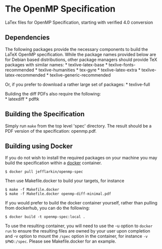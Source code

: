 The OpenMP Specification
=========================
LaTex files for OpenMP Specification, starting with verified 4.0 conversion

Dependencies
------------
The following packages provide the necessary components to build the LaTeX OpenMP specification.
While the package names provided below are for Debian based distributions, other
package managers should provide TeX packages with similar names:
    * texlive-latex-base 
    * texlive-fonts-recommended 
    * texlive-humanities 
    * tex-gyre 
    * texlive-latex-extra 
    * texlive-latex-recommended 
    * texlive-generic-recommended

Or, if you prefer to download a rather large set of packages:
    * texlive-full

Building the diff PDFs also require the following:    
    * latexdiff 
    * pdftk 

Building the Specification
--------------------------
Simply run `make` from the top level 'spec' directory.  The result should be a
PDF version of the specification: openmp.pdf.

Building using Docker
---------------------
If you do not wish to install the required packages on your machine you may
build the specification within a [docker](https://www.docker.com/) container.

    $ docker pull jefflarkin/openmp-spec

Then use Makefile.docker to build your targets, for instance

    $ make -f Makefile.docker
    $ make -f Makefile.docker openmp-diff-minimal.pdf

If you would prefer to build the docker container yourself, rather than pulling
from dockerhub, you can do the following:

    $ docker build -t openmp-spec:local .

To use the resulting container, you will need to use the -u option to `docker
run` to ensure the resulting files are owned by your user upon completion and
-v option to mount the `/spec` option in the container, for instance `-v
$PWD:/spec`. Please see Makefile.docker for an example.
